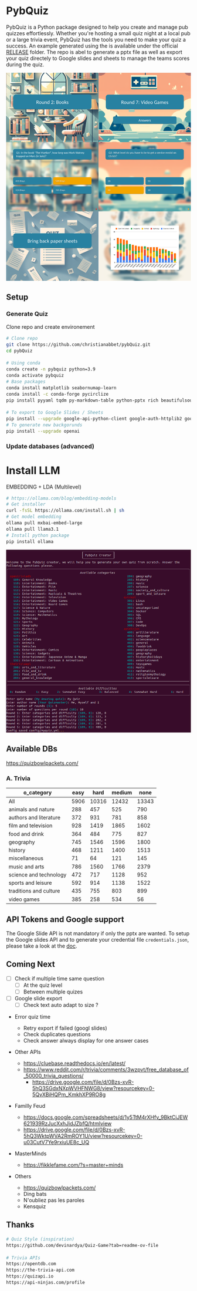 # PybQuiz

PybQuiz is a Python package designed to help you create and manage pub quizzes effortlessly. Whether you're hosting a small quiz night at a local pub or a large trivia event, PybQuiz has the tools you need to make your quiz a success. An example generated using the is available under the official [RELEASE](https://github.com/christianabbet/pybQuiz/releases) folder. The repo is abel to generate a pptx file as well as export your quiz directely to Google slides and sheets to manage the teams scores during the quiz.

![plot](example2.png)


## Setup


### Generate Quiz

Clone repo and create environement

```bash
# Clone repo
git clone https://github.com/christianabbet/pybQuiz.git
cd pybQuiz

# Using conda
conda create -n pybquiz python=3.9
conda activate pybquiz
# Base packages
conda install matplotlib seabornumap-learn
conda install -c conda-forge pycirclize
pip install pyyaml tqdm py-markdown-table python-pptx rich beautifulsoup4 tabulate requests

# To export to Google Slides / Sheets
pip install --upgrade google-api-python-client google-auth-httplib2 google-auth-oauthlib
# To generate new backgorunds
pip install --upgrade openai
```

<!-- Create your quiz

```bash
# Run quiz creating 
python run_create_quiz.py

# To get additonal parameters infromation
python run_create_quiz.py -h
```

```bash
options:
  -h, --help            show this help message and exit
  --cfg CFG             path to config file (default if None)
  --dirout DIROUT       path to output directory for data generation (default is "output")
  --apitoken APITOKEN   path to stored API tokens (default is "config/apitoken.yml")
  --googlecreds GOOGLECREDS
                        path to stored Google credentials (default is "config/credentials.json")
```

Note that some APIs need a token to be accessed. Please refer to the API section to know how to setup tokens.  -->

### Update databases (advanced)

# Install LLM

EMBEDDING + LDA (Multilevel)

```bash
# https://ollama.com/blog/embedding-models
# Get installer
curl -fsSL https://ollama.com/install.sh | sh
# Get model embedding
ollama pull mxbai-embed-large
ollama pull llama3.1
# Install python package
pip install ollama
```

![plot](creator.png)

## Available DBs

https://quizbowlpackets.com/

### A. Trivia

|      o_category      |easy| hard|medium| none|
|----------------------|----|-----|------|-----|
|          All         |5906|10316| 12432|13343|
|  animals and nature  | 288| 457 |  525 | 790 |
|authors and literature| 372| 931 |  781 | 858 |
|  film and television | 928| 1419| 1865 | 1602|
|    food and drink    | 364| 484 |  775 | 827 |
|       geography      | 745| 1546| 1596 | 1800|
|        history       | 468| 1211| 1400 | 1513|
|     miscellaneous    | 71 |  64 |  121 | 145 |
|    music and arts    | 786| 1560| 1766 | 2379|
|science and technology| 472| 717 | 1128 | 952 |
|  sports and leisure  | 592| 914 | 1138 | 1522|
|traditions and culture| 435| 755 |  803 | 899 |
|      video games     | 385| 258 |  534 |  56 |
<!-- 


### B. Who wants to be Millionaire


|      o_category      | easy|hard|medium|none|
|----------------------|-----|----|------|----|
|          All         |14051|2307| 12031| 215|
|  animals and nature  | 986 | 122|  651 | 11 |
|authors and literature| 429 | 226|  719 | 13 |
|  film and television | 1532| 315| 2184 | 23 |
|    food and drink    | 1221| 70 |  774 |  9 |
|       geography      | 822 | 308| 1357 | 23 |
|        history       | 636 | 358| 1111 | 20 |
|     miscellaneous    | 1738| 80 |  580 | 22 |
|    music and arts    | 1171| 271| 1451 | 30 |
|science and technology| 1416| 205| 1023 | 23 |
|  sports and leisure  | 1582| 139| 1072 | 15 |
|traditions and culture| 2419| 206| 1027 | 25 |
|      video games     |  99 |  7 |  82  |  1 |

### 2. Jeopardy!

Difficulty is graded from to 0 (lowest) to 11 (highest). This correspond to the clue values from $100 to $2000

|Lang|Questions| Values | Air date|(0, 3]|(3, 7]|(7, 11]|
|----|---------|--------|---------|------|------|-------|
| us |  482067 |100-2000|1984-2024|192881|187847| 79738 | -->


## API Tokens and Google support

The Google Slide API is not mandatory if only the pptx are wanted. To setup the Google slides API and to generate your credential file `credentials.json`, please take a look at the [doc](https://developers.google.com/slides/api/quickstart/python).


## Coming Next

* [ ] Check if multiple time same question 
  * [ ] At the quiz level
  * [ ] Between multiple quizes
* [ ] Google slide export
  * [ ] Check text auto adapt to size ?
* Error quiz time
  * Retry export if failed (googl slides)
  * Check duplicates questions
  * Check answer always display for one answer cases

* Other APIs
  * https://cluebase.readthedocs.io/en/latest/
  * https://www.reddit.com/r/trivia/comments/3wzpvt/free_database_of_50000_trivia_questions/
    * https://drive.google.com/file/d/0Bzs-xvR-5hQ3SGdxNXpWVHFNWG8/view?resourcekey=0-5QvXBiHQPm_KmkhXP9RO8g
  
* Familly Feud
  * https://docs.google.com/spreadsheets/d/1y5TtM4rXHfv_9BktCiJEW621939RzJucXxhJidJZbfQ/htmlview
  * https://drive.google.com/file/d/0Bzs-xvR-5hQ3WktpWVA2RmROY1U/view?resourcekey=0-u03CutV7Ye9rxiuUE8c_UQ

* MasterMinds
  * https://fikklefame.com/?s=master+minds

* Others
  * https://quizbowlpackets.com/
  * Ding bats
  * N'oubliez pas les paroles
  * Kensquiz
  
## Thanks 



```bash
# Quiz Style (inspiration)
https://github.com/devinardya/Quiz-Game?tab=readme-ov-file

# Trivia APIs
https://opentdb.com
https://the-trivia-api.com
https://quizapi.io
https://api-ninjas.com/profile

```
